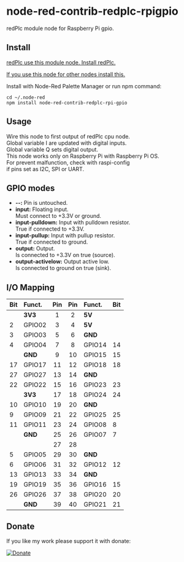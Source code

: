 # node-red-contrib-redplc-rpigpio

redPlc module node for Raspberry Pi gpio.<br>

## Install

[redPlc use this module node. Install redPlc.](https://www.npmjs.com/package/node-red-contrib-redplc)

[If you use this node for other nodes install this.](https://www.npmjs.com/package/node-red-contrib-redplc-module)

Install with Node-Red Palette Manager or run npm command:
```
cd ~/.node-red
npm install node-red-contrib-redplc-rpi-gpio
```
## Usage
Wire this node to first output of redPlc cpu node.<br>
Global variable I are updated with digital inputs.<br>
Global variable Q sets digital output.<br>
This node works only on Raspberry Pi with Raspberry Pi OS.<br>
For prevent malfunction, check with raspi-config<br> 
if pins set as I2C, SPI or UART.<br>

## GPIO modes<br>
* **--:** Pin is untouched.<br>
* **input:** Floating input.<br>
Must connect to +3.3V or ground.
* **input-pulldown:** Input with pulldown resistor.<br>
True if connected to +3.3V.
* **input-pullup:** Input with pullup resistor.<br>
True if connected to ground.<br>
* **output:** Output.<br>
Is connected to +3.3V on true (source).
* **output-activelow:** Output active low.<br>
Is connected to ground on true (sink).

## I/O Mapping

|Bit|Funct.|Pin|Pin|Funct.|Bit|
|:--|:---- |:-:|:-:|:-----|:--|
||**3V3**|1|2|**5V**||
|2|GPIO02|3|4|**5V**||
|3|GPIO03|5|6|**GND**||
|4|GPIO04|7|8|GPIO14|14|
||**GND**|9|10|GPIO15|15|
|17|GPIO17|11|12|GPIO18|18|
|27|GPIO27|13|14|**GND**||
|22|GPIO22|15|16|GPIO23|23|
||**3V3**|17|18|GPIO24|24|
|10|GPIO10|19|20|**GND**||
|9|GPIO09|21|22|GPIO25|25|
|11|GPIO11|23|24|GPIO08|8|
||**GND**|25|26|GPIO07|7|
|||27|28|||
|5|GPIO05|29|30|**GND**||
|6|GPIO06|31|32|GPIO12|12|
|13|GPIO13|33|34|**GND**||
|19|GPIO19|35|36|GPIO16|15|
|26|GPIO26|37|38|GPIO20|20|
||**GND**|39|40|GPIO21|21|

## Donate
If you like my work please support it with donate:

[![Donate](https://img.shields.io/badge/Donate-PayPal-green.svg)](https://www.paypal.com/cgi-bin/webscr?cmd=_s-xclick&hosted_button_id=ZDRCZBQFWV3A6)
